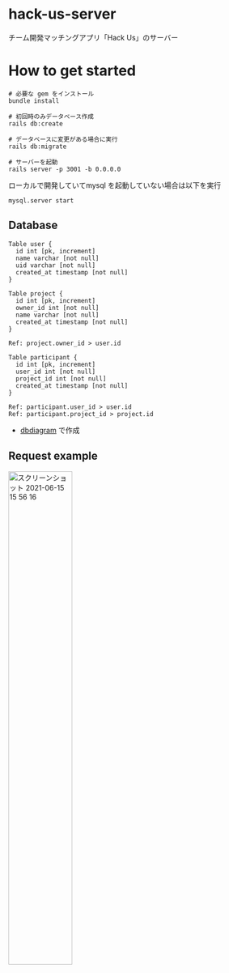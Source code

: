 # hack-us-server

チーム開発マッチングアプリ「Hack Us」のサーバー

# How to get started

```
# 必要な gem をインストール
bundle install

# 初回時のみデータベース作成
rails db:create

# データベースに変更がある場合に実行
rails db:migrate

# サーバーを起動
rails server -p 3001 -b 0.0.0.0
```

ローカルで開発していてmysql を起動していない場合は以下を実行
```
mysql.server start
```

## Database


```
Table user {
  id int [pk, increment]
  name varchar [not null]
  uid varchar [not null]
  created_at timestamp [not null]
}

Table project {
  id int [pk, increment]
  owner_id int [not null]
  name varchar [not null]
  created_at timestamp [not null]
}

Ref: project.owner_id > user.id

Table participant {
  id int [pk, increment]
  user_id int [not null]
  project_id int [not null]
  created_at timestamp [not null]
}

Ref: participant.user_id > user.id
Ref: participant.project_id > project.id
```

* [dbdiagram](https://dbdiagram.io/home) で作成

## Request example

<img width="50%" alt="スクリーンショット 2021-06-15 15 56 16" src="https://user-images.githubusercontent.com/51741264/122006794-39c62a00-cdf2-11eb-8bde-42071aa2cad0.png">
